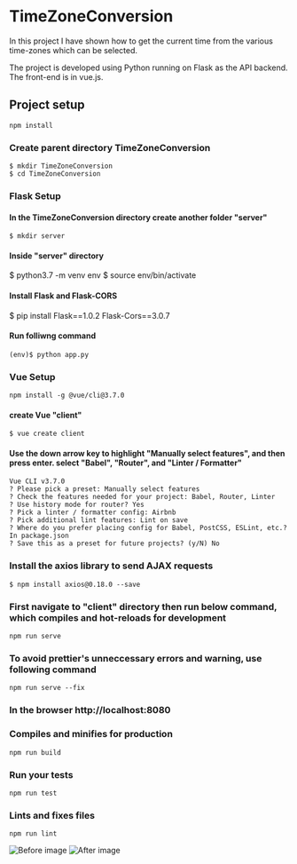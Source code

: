 # TimeZoneConversion
In this project I have shown how to get the current time from the various time-zones which can be selected.

The project is developed using Python running on Flask as the API backend.
The front-end is in vue.js.

## Project setup
```
npm install
```
### Create parent directory TimeZoneConversion
```
$ mkdir TimeZoneConversion
$ cd TimeZoneConversion
```

### Flask Setup
#### In the TimeZoneConversion directory create another folder "server"
```
$ mkdir server
```

#### Inside "server" directory 
$ python3.7 -m venv env
$ source env/bin/activate

#### Install Flask and Flask-CORS
$ pip install Flask==1.0.2 Flask-Cors==3.0.7

#### Run folliwng command 
```
(env)$ python app.py
```

### Vue Setup
```
npm install -g @vue/cli@3.7.0
```

#### create Vue "client"
```
$ vue create client
```

#### Use the down arrow key to highlight "Manually select features", and then press enter. select "Babel", "Router", and "Linter / Formatter"
```
Vue CLI v3.7.0
? Please pick a preset: Manually select features
? Check the features needed for your project: Babel, Router, Linter
? Use history mode for router? Yes
? Pick a linter / formatter config: Airbnb
? Pick additional lint features: Lint on save
? Where do you prefer placing config for Babel, PostCSS, ESLint, etc.? In package.json
? Save this as a preset for future projects? (y/N) No
```
### Install the axios library to send AJAX requests
```
$ npm install axios@0.18.0 --save
```

### First navigate to "client" directory then run below command, which compiles and hot-reloads for development
```
npm run serve
```
### To avoid prettier's unneccessary errors and warning, use following command
```
npm run serve --fix
```

### In the browser http://localhost:8080



### Compiles and minifies for production
```
npm run build
```

### Run your tests
```
npm run test
```

### Lints and fixes files
```
npm run lint
```

![Before image](https://github.com/Khushboosah/TimeZoneConversion/blob/master/client/src/assets/Screen%20Shot%202020-07-27%20at%208.47.33%20PM.png)
![After image](https://github.com/Khushboosah/TimeZoneConversion/blob/master/client/src/assets/Screen%20Shot%202020-07-27%20at%208.48.10%20PM.png)
